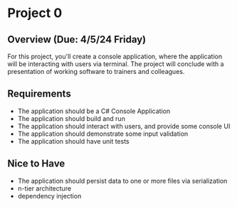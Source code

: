 # Project 0

## Overview (Due: 4/5/24 Friday)

For this project, you'll create a console application, where the application will be interacting with users via terminal. The project will conclude with a presentation of working software to trainers and colleagues.

## Requirements

- The application should be a C# Console Application
- The application should build and run
- The application should interact with users, and provide some console UI
- The application should demonstrate some input validation
- The application should have unit tests

## Nice to Have

- The application should persist data to one or more files via serialization
- n-tier architecture
- dependency injection
